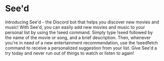 # See'd

Introducing See'd - the Discord bot that helps you discover new movies and music! With See'd, you can easily add new movies and music to your personal list by using the !seed command. Simply type !seed followed by the name of the movie or song, and a brief description. Then, whenever you're in need of a new entertainment recommendation, use the !seedfetch command to receive a personalized suggestion from your list. Give See'd a try today and never run out of things to watch or listen to again!
